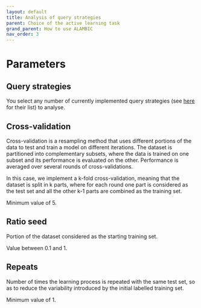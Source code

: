 ```yaml
---
layout: default 
title: Analysis of query strategies 
parent: Choice of the active learning task 
grand_parent: How to use ALAMBIC 
nav_order: 3
---
```


# Parameters

## Query strategies
You select any number of currently implemented query strategies (see [here](/Tutorials/query_strategy.html/) for their list) to analyse.

## Cross-validation
Cross-validation is a resampling method that uses different portions of the data to test and train a model on different iterations. The dataset is partitioned into complementary subsets, where the data is trained on one subset and its performance is evaluated on the other. Performance is averaged over several rounds of cross-validations.

In this case, we implement a k-fold cross-validation, meaning that the dataset is split in k parts, where for each round one part is considered as the test set and all the other k-1 parts are combined as the training set.

Minimum value of 5.

## Ratio seed
Portion of the dataset considered as the starting training set.

Value between 0.1 and 1.

## Repeats
Number of times the learning process is repeated with the same test set, so as to reduce the variability introduced by the initial labelled training set.

Minimum value of 1.
